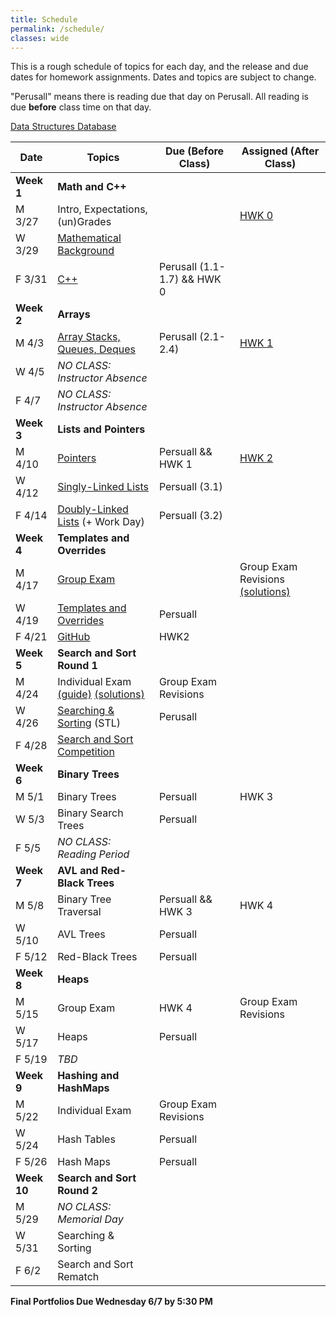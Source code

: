 ```yaml
---
title: Schedule
permalink: /schedule/
classes: wide
---
```


This is a rough schedule of topics for each day, and the release and due dates for homework assignments. Dates and topics are subject to change. 

"Perusall" means there is reading due that day on Perusall. All reading is due **before** class time on that day.

[Data Structures Database](https://alackles.github.io/CMSC-270-ST-23/notes/database/)

| Date	| Topics	| Due (Before Class) |	Assigned (After Class) |
| ------- | --------------- | ------------- | -------------- |
| **Week 1** | **Math and C++** | | |
| M 3/27 | Intro, Expectations, (un)Grades | | [HWK 0][hwk0] |
| W 3/29 | [Mathematical Background][w1d2] | | |
| F 3/31 | [C++][w1d3] | Perusall (1.1-1.7) && HWK 0 | |
| **Week 2** | **Arrays** | | |
| M 4/3 | [Array Stacks, Queues, Deques][w2d1] | Perusall (2.1-2.4) | [HWK 1][hwk1] | 
| W 4/5 | _NO CLASS: Instructor Absence_ |
| F 4/7 | _NO CLASS: Instructor Absence_ |
| **Week 3** | **Lists and Pointers** | | |
| M 4/10 | [Pointers][w3d1] | Persuall && HWK 1 | [HWK 2][hwk2] |
| W 4/12 | [Singly-Linked Lists][w3d2] | Persuall (3.1) | |
| F 4/14 | [Doubly-Linked Lists][w3d3] (+ Work Day) | Persuall (3.2) | |
| **Week 4** | **Templates and Overrides** |  |  |
| M 4/17 | [Group Exam][ge1] | | Group Exam Revisions [(solutions)][ge1soln] |
| W 4/19 | [Templates and Overrides][w4d2] | Persuall | |
| F 4/21 | [GitHub][w4d3] | HWK2 | |
| **Week 5** | **Search and Sort Round 1** | | |
| M 4/24 | Individual Exam [(guide)][exam1guide]  [(solutions)][exam1soln]| Group Exam Revisions | |
| W 4/26 | [Searching & Sorting][w5d2] (STL) | Perusall | |
| F 4/28 | [Search and Sort Competition][w5d3] | | |
| **Week 6** | **Binary Trees** | | |
| M 5/1 | Binary Trees | Persuall |  HWK 3 | 
| W 5/3 | Binary Search Trees | Persuall | | |
| F 5/5 | _NO CLASS: Reading Period_ | | |
| **Week 7** | **AVL and Red-Black Trees** | | |
| M 5/8 | Binary Tree Traversal | Persuall && HWK 3 | HWK 4 |
| W 5/10 | AVL Trees | Persuall | |
| F 5/12 | Red-Black Trees | Persuall | |
| **Week 8** | **Heaps** | | |
| M 5/15 | Group Exam | HWK 4 | Group Exam Revisions |
| W 5/17 | Heaps | Persuall | |
| F 5/19 | _TBD_ | | |
| **Week 9** | **Hashing and HashMaps** | | | 
| M 5/22 | Individual Exam  | Group Exam Revisions | |
| W 5/24 | Hash Tables | Persuall | |
| F 5/26 | Hash Maps | Persuall | |
| **Week 10** | **Search and Sort Round 2** | | |
| M 5/29 | _NO CLASS: Memorial Day_ | | | 
| W 5/31 | Searching & Sorting | | | 
| F 6/2 | Search and Sort Rematch | |

**Final Portfolios Due Wednesday 6/7 by 5:30 PM**

[hwk0]: https://alackles.github.io/CMSC-270-ST-23/homework/hwk0
[hwk1]: https://alackles.github.io/CMSC-270-ST-23/homework/hwk1
[hwk2]: https://alackles.github.io/CMSC-270-ST-23/homework/hwk2

[w1d2]: https://alackles.github.io/CMSC-270-ST-23/notes/01/math/
[w1d3]: https://alackles.github.io/CMSC-270-ST-23/notes/01/cpp/
[w2d1]: https://alackles.github.io/CMSC-270-ST-23/notes/02/arrays/
[w3d1]: https://alackles.github.io/CMSC-270-ST-23/notes/03/pointers/
[w3d2]: https://alackles.github.io/CMSC-270-ST-23/notes/03/sll/
[w3d3]: https://alackles.github.io/CMSC-270-ST-23/notes/03/dll/
[w4d2]: https://alackles.github.io/CMSC-270-ST-23/notes/04/templates/
[w4d3]: https://alackles.github.io/CMSC-270-ST-23/notes/04/git/
[w5d2]: https://alackles.github.io/CMSC-270-ST-23/notes/05/searchsort/
[w5d3]: https://alackles.github.io/CMSC-270-ST-23/notes/05/searchsortcomp/

[ge1]: https://alackles.github.io/CMSC-270-ST-23/exams/groupexam1/
[ge1soln]: https://alackles.github.io/CMSC-270-ST-23/exams/groupexam1-solutions/
[exam1guide]: https://alackles.github.io/CMSC-270-ST-23/exams/exam1guide/
[exam1soln]: https://alackles.github.io/CMSC-270-ST-23/exams/exam1soln.pdf
